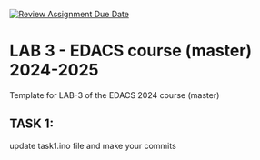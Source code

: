 [![Review Assignment Due Date](https://classroom.github.com/assets/deadline-readme-button-22041afd0340ce965d47ae6ef1cefeee28c7c493a6346c4f15d667ab976d596c.svg)](https://classroom.github.com/a/pNlqjUeO)
# LAB 3 - EDACS course (master) 2024-2025
Template for LAB-3 of the EDACS 2024 course (master)

## TASK 1:

update task1.ino file and make your commits
